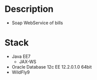 Description
===============

* Soap WebService of bills

Stack
========

* Java EE7 
    * JAX-WS
* Oracle Database 12c EE 12.2.0.1.0 64bit
* WildFly9



